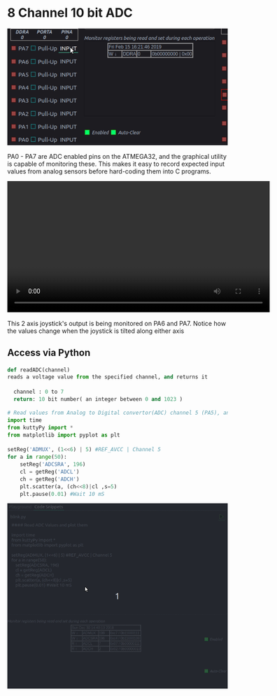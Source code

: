 # 8 Channel 10 bit ADC
![Screenshot](images/voltmeter.gif?raw=true "Voltmeter")

PA0 - PA7 are ADC enabled pins on the ATMEGA32, and the graphical utility is capable of monitoring these. 
This makes it easy to record expected input values from analog sensors before hard-coding them into C programs.

<video controls width="600">
    <source src="../images/joystick.webm"
            type="video/webm">
    Sorry, your browser doesn't support embedded videos.
</video>

This 2 axis joystick's output is being monitored on PA6 and PA7. Notice how the values change when
the joystick is tilted along either axis

## Access via Python


```python tab="readADC" hl_lines="1"
def readADC(channel)
reads a voltage value from the specified channel, and returns it

  channel : 0 to 7
  return: 10 bit number( an integer between 0 and 1023 )

```

```python tab="data logger example with matplotlib"  hl_lines="1"
# Read values from Analog to Digital convertor(ADC) channel 5 (PA5), and plot them 
import time
from kuttyPy import *
from matplotlib import pyplot as plt

setReg('ADMUX', (1<<6) | 5) #REF_AVCC | Channel 5
for a in range(50): 
    setReg('ADCSRA', 196)
    cl = getReg('ADCL')
    ch = getReg('ADCH')
    plt.scatter(a, (ch<<8)|cl ,s=5)
    plt.pause(0.01) #Wait 10 mS
```

![Screenshot](images/code.gif?raw=true "Recording of the ADC logging example")

